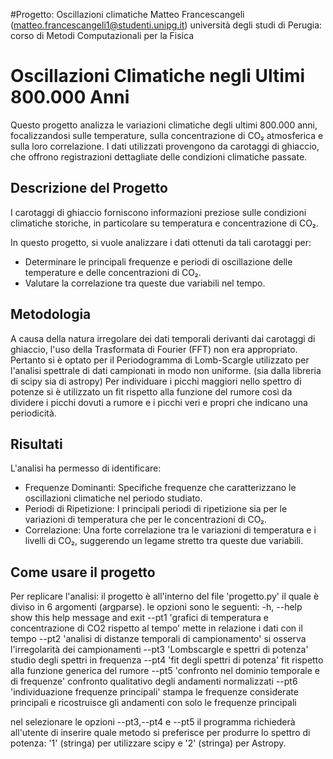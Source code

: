 #Progetto: Oscillazioni climatiche
Matteo Francescangeli (matteo.francescangeli1@studenti.unipg.it)
università degli studi di Perugia: corso di Metodi Computazionali per la Fisica
# Oscillazioni Climatiche negli Ultimi 800.000 Anni

Questo progetto analizza le variazioni climatiche degli ultimi 800.000 anni,
focalizzandosi sulle temperature, sulla concentrazione di CO₂ atmosferica e
sulla loro correlazione. I dati utilizzati provengono da carotaggi di ghiaccio,
che offrono registrazioni dettagliate delle condizioni climatiche passate.

## Descrizione del Progetto

I carotaggi di ghiaccio forniscono informazioni preziose sulle condizioni
climatiche storiche, in particolare su temperatura e concentrazione di CO₂.

In questo progetto, si vuole analizzare i dati ottenuti da tali carotaggi per:

- Determinare le principali frequenze e periodi di oscillazione delle
temperature e delle concentrazioni di CO₂.
- Valutare la correlazione tra queste due variabili nel tempo.

## Metodologia

A causa della natura irregolare dei dati temporali derivanti dai carotaggi di
ghiaccio, l'uso della Trasformata di Fourier (FFT) non era appropriato.
Pertanto si è optato  per il Periodogramma di Lomb-Scargle utilizzato per
l'analisi spettrale di dati campionati in modo non uniforme. (sia dalla
libreria di scipy sia di astropy)
Per individuare i picchi maggiori nello spettro di potenze si è utilizzato un
fit rispetto alla funzione del rumore così da dividere i picchi dovuti a rumore
e i picchi veri e propri che indicano una periodicità.
## Risultati

L'analisi ha permesso di identificare:
- Frequenze Dominanti: Specifiche frequenze che caratterizzano le oscillazioni
climatiche nel periodo studiato.
- Periodi di Ripetizione: I principali periodi di ripetizione sia per le variazioni di temperatura che per le concentrazioni di CO₂.
- Correlazione: Una forte correlazione tra le variazioni di temperatura e i
livelli di CO₂, suggerendo un legame stretto tra queste due variabili.


## Come usare il progetto

Per replicare l'analisi:
il progetto è all'interno del file 'progetto.py' il quale è diviso in 6
argomenti (argparse).
le opzioni sono le seguenti:
  -h, --help  show this help message and exit
  --pt1       'grafici di temperatura e concentrazione di CO2 rispetto al tempo'
  	      mette in relazione i dati  con il tempo
  --pt2       'analisi di distanze temporali di campionamento'
  	      si osserva l'irregolarità dei campionamenti
  --pt3       'Lombscargle e spettri di potenza'
  	      studio degli spettri in frequenza
  --pt4       'fit degli spettri di potenza'
  	      fit rispetto alla funzione generica del rumore
  --pt5       'confronto nel dominio temporale e di frequenze'
  	      confronto qualitativo degli andamenti normalizzati
  --pt6       'individuazione frequenze principali'
  	      stampa le frequenze considerate principali e ricostruisce gli
	      andamenti con solo le frequenze principali

nel selezionare le opzioni --pt3,--pt4 e --pt5 il programma richiederà
all'utente di inserire quale metodo si preferisce per produrre lo spettro di
potenza: '1' (stringa) per utilizzare scipy e '2' (stringa) per Astropy.